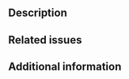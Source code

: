 <!-- Thank you for contributing to Ray! 🚀 -->
<!-- Please review https://docs.ray.io/en/master/ray-contribute/getting-involved.html before opening a pull request. -->
<!-- 💡 Tip: Mark as draft if you want early feedback, or ready for review when it's complete -->

## Description

<!-- Briefly describe what this PR accomplishes and why it's needed -->

## Related issues

<!-- Link related issues: "Fixes #1234", "Closes #1234", or "Related to #1234" -->

## Additional information

<!-- Optional: Add implementation details, API changes, usage examples, screenshots, etc. -->
